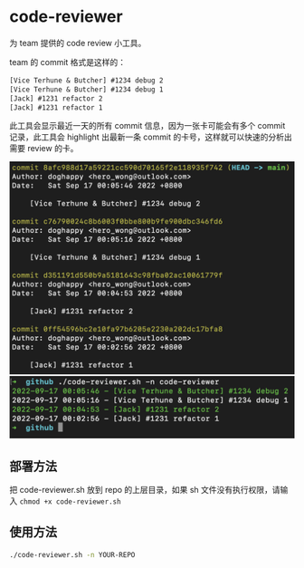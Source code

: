 # code-reviewer

为 team 提供的 code review 小工具。

team 的 commit 格式是这样的：

```
[Vice Terhune & Butcher] #1234 debug 2
[Vice Terhune & Butcher] #1234 debug 1
[Jack] #1231 refactor 2
[Jack] #1231 refactor 1
```

此工具会显示最近一天的所有 commit 信息，因为一张卡可能会有多个 commit 记录，此工具会 highlight 出最新一条 commit 的卡号，这样就可以快速的分析出需要 review 的卡。

![](imgs/0.png)
![](imgs/1.png)

## 部署方法

把 code-reviewer.sh 放到 repo 的上层目录，如果 sh 文件没有执行权限，请输入 `chmod +x code-reviewer.sh`

## 使用方法

```bash
./code-reviewer.sh -n YOUR-REPO
```
